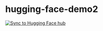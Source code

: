 # hugging-face-demo2
[![Sync to Hugging Face hub](https://github.com/MinahilSiddiqui/hugging-face-demo2/actions/workflows/main.yml/badge.svg)](https://github.com/MinahilSiddiqui/hugging-face-demo2/actions/workflows/main.yml)
